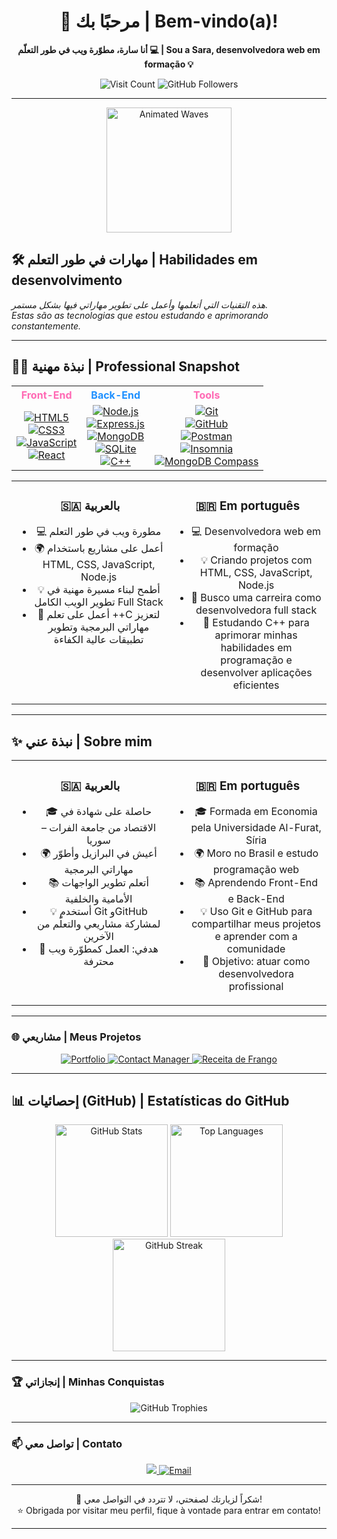 <h1 align="center">👋 مرحبًا بك | Bem-vindo(a)!</h1>
<p align="center"><b>أنا سارة، مطوّرة ويب في طور التعلّم 💻 | Sou a Sara, desenvolvedora web em formação 💡</b></p>

<!--
<p align="center">
  <img src="https://raw.githubusercontent.com/Sara-source01/Sara-source01/main/assets/Image.png" alt="Banner" width="80%" />
</p>
-->
<p align="center">
  <img src="https://visitor-badge.laobi.icu/badge?page_id=Sara-source01" alt="Visit Count" />
  <img src="https://img.shields.io/github/followers/Sara-source01?label=Followers&style=social" alt="GitHub Followers" />
</p>

---

<p align="center">
  <img src="https://media.giphy.com/media/26xBwdIuRJiAIqHwA/giphy.gif" alt="Animated Waves" width="200" />
</p>

## 🛠️ مهارات في طور التعلم | Habilidades em desenvolvimento

*هذه التقنيات التي أتعلمها وأعمل على تطوير مهاراتي فيها بشكل مستمر.*  
*Estas são as tecnologias que estou estudando e aprimorando constantemente.*

<table align="center">
  <tr>
    <th align="center" style="color:#FF69B4;">Front-End</th>
    <th align="center" style="color:#1E90FF;">Back-End</th>
    <th align="center" style="color:#FF69B4;">Tools</th>
  </tr>
  <tr>
    <td align="center">
      <a href="https://developer.mozilla.org/en-US/docs/Web/HTML" target="_blank">
        <img src="https://img.shields.io/badge/HTML5-%23E34F26?style=flat-square&logo=html5&logoColor=white" alt="HTML5" />
      </a><br/>
      <a href="https://developer.mozilla.org/en-US/docs/Web/CSS" target="_blank">
        <img src="https://img.shields.io/badge/CSS3-%231572B6?style=flat-square&logo=css3&logoColor=white" alt="CSS3" />
      </a><br/>
      <a href="https://developer.mozilla.org/en-US/docs/Web/JavaScript" target="_blank">
        <img src="https://img.shields.io/badge/JavaScript-%23F7DF1E?style=flat-square&logo=javascript&logoColor=black" alt="JavaScript" />
      </a><br/>
      <a href="https://reactjs.org/" target="_blank">
        <img src="https://img.shields.io/badge/React-18.2.0-20232A?style=flat-square&logo=react&logoColor=white" alt="React" />
      </a>
    </td>
    <td align="center">
      <a href="https://nodejs.org/" target="_blank">
        <img src="https://img.shields.io/badge/Node.js-18.15.0-green?style=flat-square&logo=node.js&logoColor=white" alt="Node.js" />
      </a><br/>
      <a href="https://expressjs.com/" target="_blank">
        <img src="https://img.shields.io/badge/Express.js-404D59?style=flat-square&logo=express&logoColor=white" alt="Express.js" />
      </a><br/>
      <a href="https://www.mongodb.com/" target="_blank">
        <img src="https://img.shields.io/badge/MongoDB-%2347A248?style=flat-square&logo=mongodb&logoColor=white" alt="MongoDB" />
      </a><br/>
      <a href="https://www.sqlite.org/index.html" target="_blank">
        <img src="https://img.shields.io/badge/SQLite-003B57?style=flat-square&logo=sqlite&logoColor=white" alt="SQLite" />
      </a><br/>
      <a href="https://isocpp.org/" target="_blank">
        <img src="https://img.shields.io/badge/C++-00599C?style=flat-square&logo=c%2B%2B&logoColor=white" alt="C++" />
      </a>
    </td>
    <td align="center">
  <a href="https://git-scm.com/" target="_blank">
    <img src="https://img.shields.io/badge/Git-%23F05032?style=flat-square&logo=git&logoColor=white" alt="Git" />
  </a><br/>
  <a href="https://github.com/" target="_blank">
    <img src="https://img.shields.io/badge/GitHub-100000?style=flat-square&logo=github&logoColor=white" alt="GitHub" />
  </a><br/>
  <a href="https://www.postman.com/" target="_blank">
    <img src="https://img.shields.io/badge/Postman-FF6C37?style=flat-square&logo=postman&logoColor=white" alt="Postman" />
  </a><br/>
  <a href="https://insomnia.rest/" target="_blank">
    <img src="https://img.shields.io/badge/Insomnia-%2340B4D4?style=flat-square&logo=insomnia&logoColor=white" alt="Insomnia" />
  </a><br/>
  <a href="https://www.mongodb.com/products/compass" target="_blank">
    <img src="https://img.shields.io/badge/MongoDB%20Compass-4EA94B?style=flat-square&logo=mongodb&logoColor=white" alt="MongoDB Compass" />
  </a>
</td>

---



## 👩‍💻 نبذة مهنية | Professional Snapshot



<table>
  <tr>
    <td align="center" valign="top" width="50%">
           
  ### 🇸🇦 بالعربية
  
          
            
  - 💻 مطورة ويب في طور التعلم  
  - 🌍 أعمل على مشاريع باستخدام HTML, CSS, JavaScript, Node.js  
  - 💡 أطمح لبناء مسيرة مهنية في تطوير الويب الكامل Full Stack  
  - 📘 أعمل على تعلم ++C لتعزيز مهاراتي البرمجية وتطوير تطبيقات عالية الكفاءة   
  
  
    
  
  </td>
    <td align="center" valign="top" width="50%">
      
  ### 🇧🇷 Em português
  
  -  💻 Desenvolvedora web em formação  
  - 💡 Criando projetos com HTML, CSS, JavaScript, Node.js  
  - 🌱 Busco uma carreira como desenvolvedora full stack  
  - 📘 Estudando C++ para aprimorar minhas habilidades em programação e desenvolver aplicações eficientes 
    
  </td>
  </tr>
</table>



---


## ✨ نبذة عني | Sobre mim

<table>
  <tr>
    <td align="center" valign="top" width="50%">
      
  ### 🇸🇦 بالعربية
  
  - 🎓 حاصلة على شهادة في الاقتصاد من جامعة الفرات – سوريا  
  - 🌍 أعيش في البرازيل وأطوّر مهاراتي البرمجية  
  - 📚 أتعلم تطوير الواجهات الأمامية والخلفية  
  - 💡 أستخدم Git وGitHub لمشاركة مشاريعي والتعلّم من الآخرين  
  - 🎯 هدفي: العمل كمطوّرة ويب محترفة  
  
  </td>
    <td align="center" valign="top" width="50%">
      
  ### 🇧🇷 Em português
  
  - 🎓 Formada em Economia pela Universidade Al-Furat, Síria  
  - 🌍 Moro no Brasil e estudo programação web  
  - 📚 Aprendendo Front-End e Back-End  
  - 💡 Uso Git e GitHub para compartilhar meus projetos e aprender com a comunidade  
  - 🎯 Objetivo: atuar como desenvolvedora profissional  
  
  </td>
  </tr>
</table>

---

<!--### 🛠️ المهارات | Skills

**Front-End:** HTML5, CSS3, JavaScript, React  
**Back-End:** Node.js, Express, MongoDB  
**Tools:** Git, GitHub, VS Code, Postman, Insomnia

---
-->
### 🌐 مشاريعي | Meus Projetos

<p align="center">
  <a href="https://github.com/Sara-source01/Meu-portfolio" target="_blank">
    <img src="https://img.shields.io/badge/Meu%20Portfólio-FF69B4?style=for-the-badge" alt="Portfolio" />
  </a>
  <a href="https://github.com/Sara-source01/Contacts-API-Toti" target="_blank">
    <img src="https://img.shields.io/badge/Contact%20Manager-00CED1?style=for-the-badge" alt="Contact Manager" />
  </a>
  <a href="https://github.com/Sara-source01/Receita-de-frango-HTML" target="_blank">
    <img src="https://img.shields.io/badge/Receita%20de%20Frango-FFA07A?style=for-the-badge" alt="Receita de Frango" />
  </a>
</p>

---
## 📊 إحصائيات (GitHub) | Estatísticas do GitHub

<div align="center">
  <img height="180em" src="https://github-readme-stats.vercel.app/api?username=Sara-source01&show_icons=true&theme=city_lights" alt="GitHub Stats" />
  <img height="180em" src="https://github-readme-stats.vercel.app/api/top-langs/?username=Sara-source01&layout=compact&langs_count=7&theme=city_lights" alt="Top Languages" />
  <img height="180em" src="https://github-readme-streak-stats.herokuapp.com/?user=Sara-source01&theme=city_lights" alt="GitHub Streak" />
</div>



---



### 🏆 إنجازاتي | Minhas Conquistas

<!--
<p align="center">
  <img src="https://github-profile-trophy.vercel.app/?username=Sara-source01&theme=tokyonight&row=1&column=5" alt="GitHub Trophies" />
</p>
-->


<p align="center">
  <img src="https://github-profile-trophy.vercel.app/?username=Sara-source01&theme=city_lights&row=2&column=3" alt="GitHub Trophies" />
</p>



<!--
<p align="center">
  <img src="https://github-profile-trophy.vercel.app/?username=Sara-source01&theme=flat" alt="GitHub Trophies" />
</p>
-->


---


### 📫 تواصل معي | Contato

<p align="center">
  <a href="https://linkedin.com/in/sara-ebrahim-george-24759b324" target="_blank">
    <img src="https://img.shields.io/badge/LinkedIn-blue?style=flat-square&logo=linkedin&logoColor=white" />
  </a>
 <a href="mailto:sara.ebrahim.george@gmail.com">
  <img src="https://img.shields.io/badge/Email-D14836?style=flat-square&logo=gmail&logoColor=white" alt="Email" />
</a>
</p>

<!--
<p align="center">
  <a href="https://linkedin.com/in/sara-ebrahim-george-24759b324" target="_blank" style="margin-right:15px;">
    <img src="https://cdn.jsdelivr.net/npm/simple-icons@v9/icons/linkedin.svg" alt="LinkedIn" width="24" />
    LinkedIn
  </a>  
  <br>
  <a href="mailto:sara.ebrahim.george@gmail.com">
    <img src="https://cdn.jsdelivr.net/npm/simple-icons@v9/icons/gmail.svg" alt="Email" width="24" />
    sara.ebrahim.george@gmail.com
  </a>
</p>
-->

---

<p align="center">
  🌟 شكراً لزيارتك لصفحتي، لا تتردد في التواصل معي!  
  <br/>⭐ Obrigada por visitar meu perfil, fique à vontade para entrar em contato!
</p>



---

